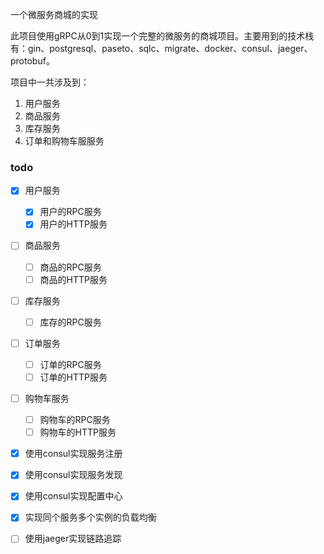 一个微服务商城的实现

此项目使用gRPC从0到1实现一个完整的微服务的商城项目。主要用到的技术栈有：gin、postgresql、paseto、sqlc、migrate、docker、consul、jaeger、protobuf。

项目中一共涉及到：

1. 用户服务
2. 商品服务
3. 库存服务
4. 订单和购物车服服务



### todo

- [x] 用户服务
  - [x] 用户的RPC服务
  - [x] 用户的HTTP服务
- [ ] 商品服务
  - [ ] 商品的RPC服务
  - [ ] 商品的HTTP服务
- [ ] 库存服务
  - [ ] 库存的RPC服务
- [ ] 订单服务
  - [ ] 订单的RPC服务
  - [ ] 订单的HTTP服务
- [ ] 购物车服务
  - [ ] 购物车的RPC服务
  - [ ] 购物车的HTTP服务
- [x] 使用consul实现服务注册
- [x] 使用consul实现服务发现
- [x] 使用consul实现配置中心
- [x] 实现同个服务多个实例的负载均衡
- [ ] 使用jaeger实现链路追踪

 
